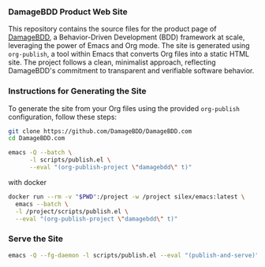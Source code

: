 ### DamageBDD Product Web Site

This repository contains the source files for the product page of [DamageBDD](https://damagebdd.com), a Behavior-Driven Development (BDD) framework at scale, leveraging the power of Emacs and Org mode. The site is generated using `org-publish`, a tool within Emacs that converts Org files into a static HTML site. The project follows a clean, minimalist approach, reflecting DamageBDD's commitment to transparent and verifiable software behavior.

### Instructions for Generating the Site


To generate the site from your Org files using the provided `org-publish` configuration, follow these steps:

```bash
git clone https://github.com/DamageBDD/DamageBDD.com
cd DamageBDD.com
```


```bash
emacs -Q --batch \
      -l scripts/publish.el \
      --eval "(org-publish-project \"damagebdd\" t)"
```

with docker 

```bash
docker run --rm -v "$PWD":/project -w /project silex/emacs:latest \
  emacs --batch \
  -l /project/scripts/publish.el \
  --eval "(org-publish-project \"damagebdd\" t)"
```

### Serve the Site


```bash
emacs -Q --fg-daemon -l scripts/publish.el --eval "(publish-and-serve)"
```

